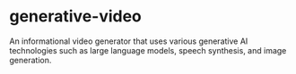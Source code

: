 # generative-video

An informational video generator that uses various generative AI technologies such as large language models, speech synthesis, and image generation. 
